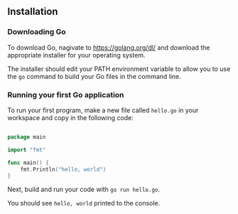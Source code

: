 ## Installation

### Downloading Go

To download Go, nagivate to https://golang.org/dl/ and download the appropriate installer for your operating system.

The installer should edit your PATH environment variable to allow you to use the `go` command to build your Go files in the command line.

### Running your first Go application

To run your first program, make a new file called `hello.go` in your workspace and copy in the following code:

```go

package main

import "fmt"

func main() {
    fmt.Println("hello, world")
}

```

Next, build and run your code with `go run hello.go`. 

You should see `hello, world` printed to the console.